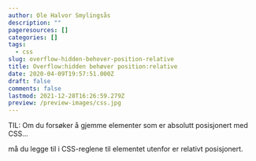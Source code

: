 ```yaml
---
author: Ole Halvor Smylingsås
description: ""
pageresources: []
categories: []
tags:
  - css
slug: overflow-hidden-behover-position-relative
title: Overflow:hidden behøver position:relative
date: 2020-04-09T19:57:51.000Z
draft: false
comments: false
lastmod: 2021-12-28T16:26:59.279Z
preview: /preview-images/css.jpg
---
```


TIL: Om du forsøker å gjemme elementer som er absolutt posisjonert med CSS... 
<!--more-->

må du legge til i CSS-reglene til elementet utenfor er relativt posisjonert.
